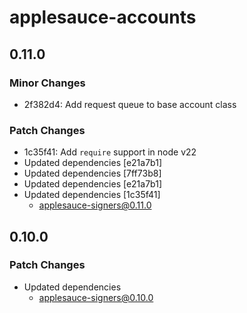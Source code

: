 # applesauce-accounts

## 0.11.0

### Minor Changes

- 2f382d4: Add request queue to base account class

### Patch Changes

- 1c35f41: Add `require` support in node v22
- Updated dependencies [e21a7b1]
- Updated dependencies [7ff73b8]
- Updated dependencies [e21a7b1]
- Updated dependencies [1c35f41]
  - applesauce-signers@0.11.0

## 0.10.0

### Patch Changes

- Updated dependencies
  - applesauce-signers@0.10.0
